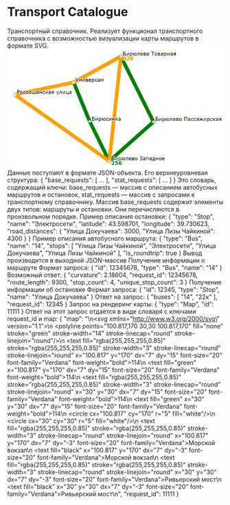 # Transport Catalogue
Транспортный справочник.
Реализует функционал транспортного справочника с  возможностью визуализации карты маршрутов в формате SVG.  
![Image alt](https://github.com/1grMd/cpp-transport-catalogue/blob/main/example/example.png)  
Данные поступают в формате JSON-объекта. Его верхнеуровневая структура:
{
  "base_requests": [ ... ],
  "stat_requests": [ ... ]
}
Это словарь, содержащий ключи:
base_requests — массив с описанием автобусных маршрутов и остановок,
stat_requests — массив с запросами к транспортному справочнику.
Массив base_requests содержит элементы двух типов: маршруты и остановки. Они перечисляются в произвольном порядке.
Пример описания остановки:
{
  "type": "Stop",
  "name": "Электросети",
  "latitude": 43.598701,
  "longitude": 39.730623,
  "road_distances": {
    "Улица Докучаева": 3000,
    "Улица Лизы Чайкиной": 4300
  }
}
Пример описания автобусного маршрута:
{
  "type": "Bus",
  "name": "14",
  "stops": [
    "Улица Лизы Чайкиной",
    "Электросети",
    "Улица Докучаева",
    "Улица Лизы Чайкиной"
  ],
  "is_roundtrip": true
}
Вывод производится в выходной JSON-массив
Получение информации о маршруте
Формат запроса:
{
  "id": 12345678,
  "type": "Bus",
  "name": "14"
}
Возможный ответ:
{
  "curvature": 2.18604,
  "request_id": 12345678,
  "route_length": 9300,
  "stop_count": 4,
  "unique_stop_count": 3
}
Получение информации об остановке
Формат запроса:
{
  "id": 12345,
  "type": "Stop",
  "name": "Улица Докучаева"
} 
Ответ на запрос:
{
  "buses": [
      "14", "22к"
  ],
  "request_id": 12345
}
Запрос на рендеринг карты:
{
  "type": "Map",
  "id": 11111
}
Ответ на этот запрос отдаётся в виде словаря с ключами request_id и map:
{
  "map": "<?xml version=\"1.0\" encoding=\"UTF-8\" ?>\n<svg xmlns=\"http://www.w3.org/2000/svg\" version=\"1.1\">\n  <polyline points=\"100.817,170 30,30 100.817,170\" fill=\"none\" stroke=\"green\" stroke-width=\"14\" stroke-linecap=\"round\" stroke-linejoin=\"round\"/>\n  <text fill=\"rgba(255,255,255,0.85)\" stroke=\"rgba(255,255,255,0.85)\" stroke-width=\"3\" stroke-linecap=\"round\" stroke-linejoin=\"round\" x=\"100.817\" y=\"170\" dx=\"7\" dy=\"15\" font-size=\"20\" font-family=\"Verdana\" font-weight=\"bold\">114</text>\n  <text fill=\"green\" x=\"100.817\" y=\"170\" dx=\"7\" dy=\"15\" font-size=\"20\" font-family=\"Verdana\" font-weight=\"bold\">114</text>\n  <text fill=\"rgba(255,255,255,0.85)\" stroke=\"rgba(255,255,255,0.85)\" stroke-width=\"3\" stroke-linecap=\"round\" stroke-linejoin=\"round\" x=\"30\" y=\"30\" dx=\"7\" dy=\"15\" font-size=\"20\" font-family=\"Verdana\" font-weight=\"bold\">114</text>\n  <text fill=\"green\" x=\"30\" y=\"30\" dx=\"7\" dy=\"15\" font-size=\"20\" font-family=\"Verdana\" font-weight=\"bold\">114</text>\n  <circle cx=\"100.817\" cy=\"170\" r=\"5\" fill=\"white\"/>\n  <circle cx=\"30\" cy=\"30\" r=\"5\" fill=\"white\"/>\n  <text fill=\"rgba(255,255,255,0.85)\" stroke=\"rgba(255,255,255,0.85)\" stroke-width=\"3\" stroke-linecap=\"round\" stroke-linejoin=\"round\" x=\"100.817\" y=\"170\" dx=\"7\" dy=\"-3\" font-size=\"20\" font-family=\"Verdana\">Морской вокзал</text>\n  <text fill=\"black\" x=\"100.817\" y=\"170\" dx=\"7\" dy=\"-3\" font-size=\"20\" font-family=\"Verdana\">Морской вокзал</text>\n  <text fill=\"rgba(255,255,255,0.85)\" stroke=\"rgba(255,255,255,0.85)\" stroke-width=\"3\" stroke-linecap=\"round\" stroke-linejoin=\"round\" x=\"30\" y=\"30\" dx=\"7\" dy=\"-3\" font-size=\"20\" font-family=\"Verdana\">Ривьерский мост</text>\n  <text fill=\"black\" x=\"30\" y=\"30\" dx=\"7\" dy=\"-3\" font-size=\"20\" font-family=\"Verdana\">Ривьерский мост</text>\n</svg>",
  "request_id": 11111
}
